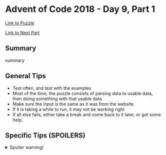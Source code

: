 # Advent of Code 2018 - Day 9, Part 1

[Link to Puzzle](https://adventofcode.com/2018/day/9)

[Link to Next Part](https://github.com/CodingAP/unofficial-aoc-syllabus/blob/main/years/2018/day9/part2.md)

## Summary
summary

## General Tips
- Test often, and test with the examples
- Most of the time, the puzzle consists of parsing data to usable data, then doing something with that usable data
- Make sure the input is the same as it was from the website
- If it is taking a while to run, it may not be working right
- If all else fails, either take a break and come back to it later, or get some help.

## Specific Tips (SPOILERS)
<details> <summary>Spoiler warning!</summary>

specific tips

</details>